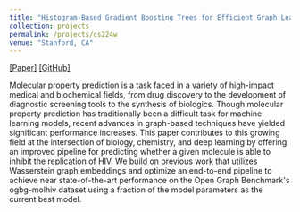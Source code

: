 ```yaml
---
title: "Histogram-Based Gradient Boosting Trees for Efficient Graph Learning with Wasserstein Embeddings"
collection: projects
permalink: /projects/cs224w
venue: "Stanford, CA"
---  
```

[[Paper]](https://sharanramjee.github.io/files/cs224w.pdf)
[[GitHub]](https://github.com/sharanramjee/wegl-gbt)

Molecular property prediction is a task faced in a variety of high-impact medical and biochemical fields, from drug discovery to the development of diagnostic screening tools to the synthesis of biologics. Though molecular property prediction has traditionally been a difficult task for machine learning models, recent advances in graph-based techniques have yielded significant performance increases. This paper contributes to this growing field at the intersection of biology, chemistry, and deep learning by offering an improved pipeline for predicting whether a given molecule is able to inhibit the replication of HIV. We build on previous work that utilizes Wasserstein graph embeddings and optimize an end-to-end pipeline to achieve near state-of-the-art performance on the Open Graph Benchmark's ogbg-molhiv dataset using a fraction of the model parameters as the current best model.
